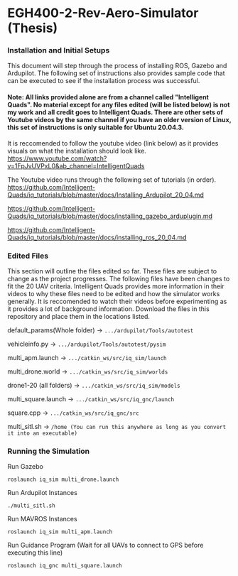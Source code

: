 # EGH400-2-Rev-Aero-Simulator (Thesis)

### Installation and Initial Setups
This document will step through the process of installing ROS, Gazebo and Ardupilot. 
The following set of instructions also provides sample code that can be executed to see if the installation process was successful. 

#### Note: All links provided alone are from a channel called "Intelligent Quads". No material except for any files edited (will be listed below) is not my work and all credit goes to Intelligent Quads. There are other sets of Youtube videos by the same channel if you have an older version of Linux, this set of instructions is only suitable for Ubuntu 20.04.3.

It is reccomended to follow the youtube video (link below) as it provides visuals on what the installation should look like.                       
https://www.youtube.com/watch?v=1FpJvUVPxL0&ab_channel=IntelligentQuads

The Youtube video runs through the following set of tutorials (in order).                                                                                              
https://github.com/Intelligent-Quads/iq_tutorials/blob/master/docs/Installing_Ardupilot_20_04.md

https://github.com/Intelligent-Quads/iq_tutorials/blob/master/docs/installing_gazebo_arduplugin.md

https://github.com/Intelligent-Quads/iq_tutorials/blob/master/docs/installing_ros_20_04.md

### Edited Files
This section will outline the files edited so far. These files are subject to change as the project progresses. The following files have been changes to fit the 20 UAV criteria. Intelligent Quads provides more information in their videos to why these files need to be edited and how the simulator works generally. It is reccomended to watch their videos before experimenting as it provides a lot of background information. Download the files in this repository and place them in the locations listed. 

default_params(Whole folder) -> `.../ardupilot/Tools/autotest`

vehicleinfo.py -> `.../ardupilot/Tools/autotest/pysim` 

multi_apm.launch -> `.../catkin_ws/src/iq_sim/launch`

multi_drone.world -> `.../catkin_ws/src/iq_sim/worlds`

drone1-20 (all folders) -> `.../catkin_ws/src/iq_sim/models`

multi_square.launch -> `.../catkin_ws/src/iq_gnc/launch`

square.cpp -> `.../catkin_ws/src/iq_gnc/src`

multi_sitl.sh -> `/home (You can run this anywhere as long as you convert it into an executable)`

### Running the Simulation
Run Gazebo
```
roslaunch iq_sim multi_drone.launch
```
Run Ardupilot Instances
```
./multi_sitl.sh
```
Run MAVROS Instances
```
roslaunch iq_sim multi_apm.launch 
```
Run Guidance Program (Wait for all UAVs to connect to GPS before executing this line)
```
roslaunch iq_gnc multi_square.launch
```
